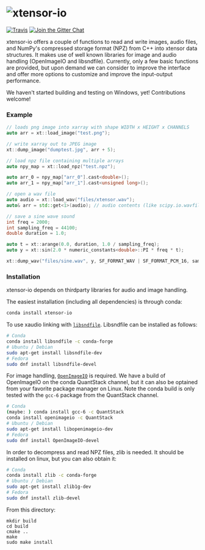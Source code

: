 # ![xtensor-io](http://quantstack.net/assets/images/xtensor-io.svg)

[![Travis](https://travis-ci.org/QuantStack/xtensor-io.svg?branch=master)](https://travis-ci.org/QuantStack/xtensor-io)
[![Join the Gitter Chat](https://badges.gitter.im/Join%20Chat.svg)](https://gitter.im/QuantStack/Lobby?utm_source=badge&utm_medium=badge&utm_campaign=pr-badge&utm_content=badge)


xtensor-io offers a couple of functions to read and write images, audio files, and
NumPy's compressed storage format (NPZ) from C++ into xtensor data structures.
It makes use of well known libraries for image and audio handling (OpenImageIO and libsndfile).
Currently, only a few basic functions are provided, but upon demand we can consider to
improve the interface and offer more options to customize and improve the input-output
performance.

We haven't started building and testing on Windows, yet! Contributions welcome!

### Example

```cpp
// loads png image into xarray with shape WIDTH x HEIGHT x CHANNELS
auto arr = xt::load_image("test.png");

// write xarray out to JPEG image
xt::dump_image("dumptest.jpg", arr + 5);

// load npz file containing multiple arrays
auto npy_map = xt::load_npz("test.npz");

auto arr_0 = npy_map["arr_0"].cast<double>();
auto arr_1 = npy_map["arr_1"].cast<unsigned long>();

// open a wav file
auto audio = xt::load_wav("files/xtensor.wav");
auto& arr = std::get<1>(audio); // audio contents (like scipy.io.wavfile results)

// save a sine wave sound
int freq = 2000;
int sampling_freq = 44100;
double duration = 1.0;

auto t = xt::arange(0.0, duration, 1.0 / sampling_freq);
auto y = xt::sin(2.0 * numeric_constants<double>::PI * freq * t);

xt::dump_wav("files/sine.wav", y, SF_FORMAT_WAV | SF_FORMAT_PCM_16, sampling_freq);
```

### Installation

xtensor-io depends on thirdparty libraries for audio and image handling.

The easiest installation (including all dependencies) is through conda:

```bash
conda install xtensor-io
```

To use xaudio linking with [`libsndfile`](http://www.mega-nerd.com/libsndfile/).
Libsndfile can be installed as follows:

```bash
# Conda
conda install libsndfile -c conda-forge
# Ubuntu / Debian
sudo apt-get install libsndfile-dev
# Fedora
sudo dnf install libsndfile-devel
```

For image handling, [`OpenImageIO`](http://openimageio.org/) is required.
We have a build of OpenImageIO on the conda QuantStack channel, but it can also
be optained from your favorite package manager on Linux. Note the conda build
is only tested with the `gcc-6` package from the QuantStack channel.

```bash
# Conda
(maybe: ) conda install gcc-6 -c QuantStack
conda install openimageio -c QuantStack
# Ubuntu / Debian
sudo apt-get install libopenimageio-dev
# Fedora
sudo dnf install OpenImageIO-devel
```

In order to decompress and read NPZ files, zlib is needed. It should be installed
on linux, but you can also obtain it:

```bash
# Conda
conda install zlib -c conda-forge
# Ubuntu / Debian
sudo apt-get install zlib1g-dev
# Fedora
sudo dnf install zlib-devel
```

From this directory:

```
mkdir build
cd build
cmake ..
make
sudo make install
```
